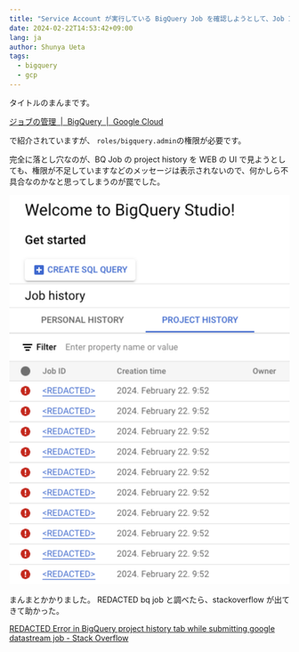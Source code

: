 ```yaml
---
title: "Service Account が実行している BigQuery Job を確認しようとして、Job IDが REDACTED と表示されている場合は権限不足"
date: 2024-02-22T14:53:42+09:00
lang: ja
author: Shunya Ueta
tags:
  - bigquery
  - gcp
---
```


タイトルのまんまです。

[ジョブの管理  \|  BigQuery  \|  Google Cloud](https://cloud.google.com/bigquery/docs/managing-jobs?hl=ja#required_permissions)

で紹介されていますが、
`roles/bigquery.admin`の権限が必要です。

完全に落とし穴なのが、BQ Job の project history を WEB の UI で見ようとしても、権限が不足していますなどのメッセージは表示されないので、何かしら不具合なのかなと思ってしまうのが罠でした。

![](/posts/2024-02-22-1453/images/bq_job_history.png)

まんまとかかりました。
REDACTED bq job と調べたら、stackoverflow が出てきて助かった。

[ REDACTED Error in BigQuery project history tab while submitting google datastream job \- Stack Overflow](https://stackoverflow.com/questions/75539865/redacted-error-in-bigquery-project-history-tab-while-submitting-google-datastr)
